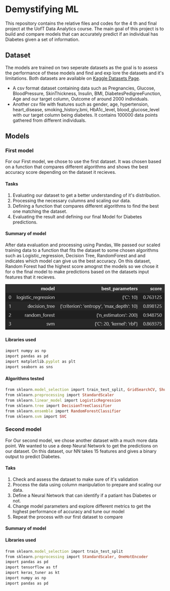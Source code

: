 # Demystifying ML

This repository contains the relative files and codes for the 4 th and final project at
the UofT Data Analytics course. The main goal of this project is to build and compare 
models that can accurately predict if an individual has Diabetes given a set of information.   

## Dataset

The models are trained on two seperate datasets as the goal is to assess the performance
of these models and find and exp    lore the datasets and it's limitations. Both datasets are available on 
[Kaggle Datasets Page](https://www.kaggle.com/datasets).
* A csv format dataset containing data such as Pregnancies, Glucose, BloodPressure, SkinThickness, 
Insulin, BMI, DiabetesPedigreeFunction, Age and our target column, Outcome of around 2000 individuals.
* Another csv file with features such as gender, age, hypertension, heart_disease, smoking_history,bmi, 
HbA1c_level, blood_glucose_level with our target column being diabetes. It contains 100000 data points gathered from
different individuals.

## Models

### First model

For our First model, we chose to use the first dataset. It was chosen based on a function that compares different algorithms and shows the best accuracy score depending on the dataset it recieves. 

#### Tasks

1. Evaluating our dataset to get a better understanding of it's distribution.
2. Processing the necessary culumns and scaling our data.
2. Defining a function that compares different algorithms to find the best one matching the dataset.
3. Evaluating the result and defining our final Model for Diabetes predictions.

#### Summary of model
After data evaluation and processing using Pandas, We passed our scaled training data to a function that fits the dataset to some chosen algorithms such as Logistic_regression, Decision Tree, RandomForest and and indicates which model can give us the best accuracy. On this dataset, Random Forest had the highest score amognst the models so we chose it for o the final model to make predictions based on the datasets input features that it recieves.

![Scores](static/First_model_scores.png)


#### Libraries used

```ruby
import numpy as np
import pandas as pd
import matplotlib.pyplot as plt
import seaborn as sns
```

#### Algorithms tested

```ruby
from sklearn.model_selection import train_test_split, GridSearchCV, ShuffleSplit
from sklearn.preprocessing import StandardScaler
from sklearn.linear_model import LogisticRegression
from sklearn.tree import DecisionTreeClassifier
from sklearn.ensemble import RandomForestClassifier
from sklearn.svm import SVC
```

### Second model

For Our second model, we chose another dataset with a much more data point. We wanted to use a deep Neural Network to get the predictions on our dataset. On this dataset, our NN takes 15 features and gives a binary output to predict Diabetes.

#### Taks

1. Check and assess the dataset to make sure of it's validation
2. Process the data using column manipulation to prepare and scaling our data.
3. Define a Neural Network that can identify if a patiant has Diabetes or not.
4. Change model parameters and explore different metrics to get the highest performance of accuracy and tune our model
5. Repeat the process with our first dataset to compare

#### Summary of model

#### Libraries used
```ruby
from sklearn.model_selection import train_test_split
from sklearn.preprocessing import StandardScaler, OneHotEncoder
import pandas as pd
import tensorflow as tf
import keras_tuner as kt
import numpy as np
import pandas as pd
```

###

